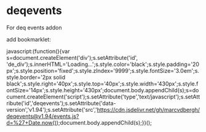 # deqevents
For deq events addon


add bookmarklet:

javascript:(function(){var s=document.createElement('div');s.setAttribute('id', 'de_div');s.innerHTML='Loading...';s.style.color='black';s.style.padding='20px';s.style.position='fixed';s.style.zIndex='9999';s.style.fontSize='3.0em';s.style.border='2px solid black';s.style.right='40px';s.style.top='40px';s.style.width='430px';s.style.fontSize='14px';s.style.height='430px';document.body.appendChild(s);s=document.createElement('script');s.setAttribute('type','text/javascript');s.setAttribute('id','deqevents');s.setAttribute('data-version','v1.94');s.setAttribute('src','https://cdn.jsdelivr.net/gh/marcvdbergh/deqevents@v1.94/events.js?d=%27+Date.now());document.body.appendChild(s);})();
